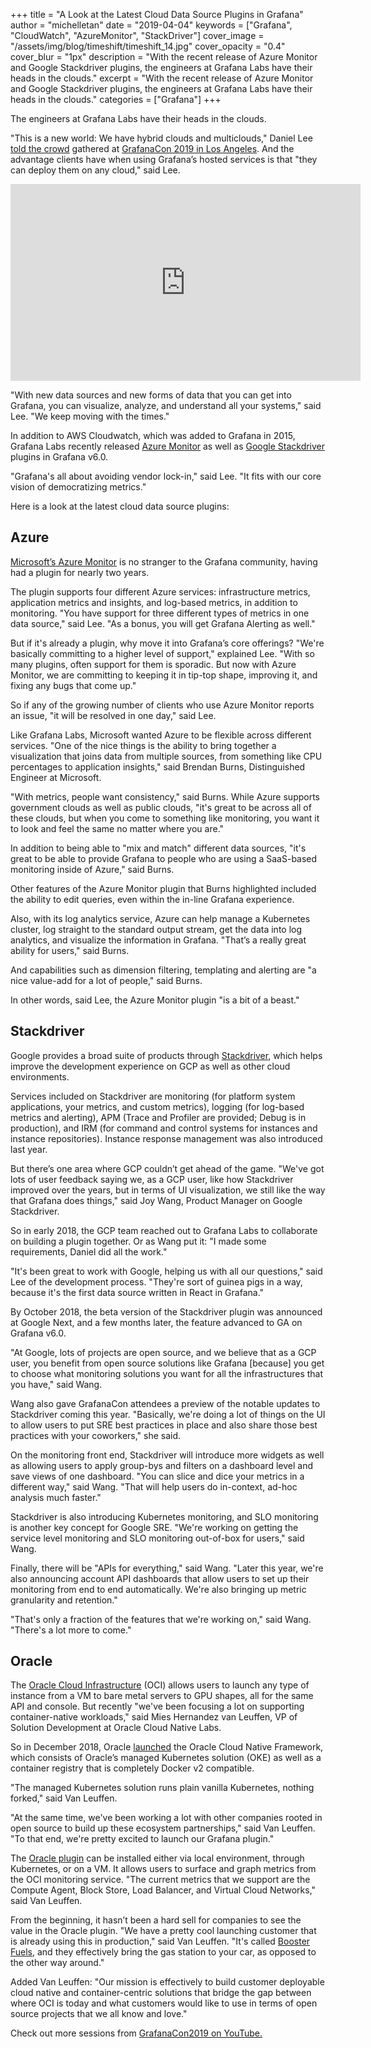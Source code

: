 +++
title = "A Look at the Latest Cloud Data Source Plugins in Grafana"
author = "michelletan"
date = "2019-04-04"
keywords = ["Grafana", "CloudWatch", "AzureMonitor", "StackDriver"]
cover_image = "/assets/img/blog/timeshift/timeshift_14.jpg"
cover_opacity = "0.4"
cover_blur = "1px"
description = "With the recent release of Azure Monitor and Google Stackdriver plugins, the engineers at Grafana Labs have their heads in the clouds."
excerpt = "With the recent release of Azure Monitor and Google Stackdriver plugins, the engineers at Grafana Labs have their heads in the clouds."
categories = ["Grafana"]
+++



The engineers at Grafana Labs have their heads in the clouds.

"This is a new world: We have hybrid clouds and multiclouds," Daniel Lee [told the crowd](https://www.youtube.com/watch?v=CoMX5Ky7uwQ&list=PLDGkOdUX1UjqKc3ryyoSpWZvs7yktklQr&index=13) gathered at [GrafanaCon 2019 in Los Angeles](https://grafana.com/blog/2019/03/19/grafanacon-l.a.-recap-grafana-6.0-lgtm-and-more/). And the advantage clients have when using Grafana’s hosted services is that "they can deploy them on any cloud," said Lee.

<iframe width="560" height="315" src="https://www.youtube.com/embed/CoMX5Ky7uwQ" frameborder="0" allow="accelerometer; autoplay; encrypted-media; gyroscope; picture-in-picture" allowfullscreen></iframe>

"With new data sources and new forms of data that you can get into Grafana, you can visualize, analyze, and understand all your systems," said Lee. "We keep moving with the times."

In addition to AWS Cloudwatch, which was added to Grafana in 2015, Grafana Labs recently released [Azure Monitor](http://docs.grafana.org/features/datasources/azuremonitor/) as well as [Google Stackdriver](http://docs.grafana.org/features/datasources/stackdriver/) plugins in Grafana v6.0.

"Grafana's all about avoiding vendor lock-in," said Lee. "It fits with our core vision of democratizing metrics."

Here is a look at the latest cloud data source plugins:

## Azure

[Microsoft’s Azure Monitor](https://azure.microsoft.com/en-us/) is no stranger to the Grafana community, having had a plugin for nearly two years.

The plugin supports four different Azure services: infrastructure metrics, application metrics and insights, and log-based metrics, in addition to monitoring. "You have support for three different types of metrics in one data source," said Lee. "As a bonus, you will get Grafana Alerting as well."

But if it's already a plugin, why move it into Grafana’s core offerings? "We're basically committing to a higher level of support," explained Lee. "With so many plugins, often support for them is sporadic. But now with Azure Monitor, we are committing to keeping it in tip-top shape, improving it, and fixing any bugs that come up."

So if any of the growing number of clients who use Azure Monitor reports an issue, "it will be resolved in one day," said Lee.

Like Grafana Labs, Microsoft wanted Azure to be flexible across different services. "One of the nice things is the ability to bring together a visualization that joins data from multiple sources, from something like CPU percentages to application insights," said Brendan Burns, Distinguished Engineer at Microsoft.

"With metrics, people want consistency," said Burns. While Azure supports government clouds as well as public clouds, "it's great to be across all of these clouds, but when you come to something like monitoring, you want it to look and feel the same no matter where you are."

In addition to being able to "mix and match" different data sources, "it's great to be able to provide Grafana to people who are using a SaaS-based monitoring inside of Azure," said Burns.

Other features of the Azure Monitor plugin that Burns highlighted included the ability to edit queries, even within the in-line Grafana experience.

Also, with its log analytics service, Azure can help manage a Kubernetes cluster, log straight to the standard output stream, get the data into log analytics, and visualize the information in Grafana. "That’s a really great ability for users," said Burns.

And capabilities such as dimension filtering, templating and alerting are "a nice value-add for a lot of people," said Burns.

In other words, said Lee, the Azure Monitor plugin "is a bit of a beast."

## Stackdriver

Google provides a broad suite of products through [Stackdriver](https://cloud.google.com/stackdriver/), which helps improve the development experience on GCP as well as other cloud environments.

Services included on Stackdriver are monitoring (for platform system applications, your metrics, and custom metrics), logging (for log-based metrics and alerting), APM (Trace and Profiler are provided; Debug is in production), and IRM (for command and control systems for instances and instance repositories). Instance response management was also introduced last year.

But there’s one area where GCP couldn’t get ahead of the game. "We've got lots of user feedback saying we, as a GCP user, like how Stackdriver improved over the years, but in terms of UI visualization, we still like the way that Grafana does things," said Joy Wang, Product Manager on Google Stackdriver.

So in early 2018, the GCP team reached out to Grafana Labs to collaborate on building a plugin together. Or as Wang put it: "I made some requirements, Daniel did all the work."

"It's been great to work with Google, helping us with all our questions," said Lee of the development process. "They're sort of guinea pigs in a way, because it's the first data source written in React in Grafana."

By October 2018, the beta version of the Stackdriver plugin was announced at Google Next, and a few months later, the feature advanced to GA on Grafana v6.0.

"At Google, lots of projects are open source, and we believe that as a GCP user, you benefit from open source solutions like Grafana [because] you get to choose what monitoring solutions you want for all the infrastructures that you have," said Wang.

Wang also gave GrafanaCon attendees a preview of the notable updates to Stackdriver coming this year. "Basically, we're doing a lot of things on the UI to allow users to put SRE best practices in place and also share those best practices with your coworkers," she said.

On the monitoring front end, Stackdriver will introduce more widgets as well as allowing users to apply group-bys and filters on a dashboard level and save views of one dashboard. "You can slice and dice your metrics in a different way," said Wang. "That will help users do in-context, ad-hoc analysis much faster."

Stackdriver is also introducing Kubernetes monitoring, and SLO monitoring is another key concept for Google SRE. "We're working on getting the service level monitoring and SLO monitoring out-of-box for users," said Wang.

Finally, there will be "APIs for everything," said Wang. "Later this year, we're also announcing account API dashboards that allow users to set up their monitoring from end to end automatically. We're also bringing up metric granularity and retention."

"That's only a fraction of the features that we're working on," said Wang. "There's a lot more to come."

## Oracle

The [Oracle Cloud Infrastructure](https://cloudnative.oracle.com/) (OCI) allows users to launch any type of instance from a VM to bare metal servers to GPU shapes, all for the same API and console. But recently "we've been focusing a lot on supporting container-native workloads," said Mies Hernandez van Leuffen, VP of Solution Development at Oracle Cloud Native Labs.

So in December 2018, Oracle [launched](https://www.oracle.com/corporate/pressrelease/oracle-cloud-native-framework-121118.html) the Oracle Cloud Native Framework, which consists of Oracle’s managed Kubernetes solution (OKE) as well as a container registry that is completely Docker v2 compatible.

"The managed Kubernetes solution runs plain vanilla Kubernetes, nothing forked," said Van Leuffen.

"At the same time, we've been working a lot with other companies rooted in open source to build up these ecosystem partnerships," said Van Leuffen. "To that end, we're pretty excited to launch our Grafana plugin."

The [Oracle plugin](https://grafana.com/plugins/grafana-oracle-datasource/license) can be installed either via local environment, through Kubernetes, or on a VM. It allows users to surface and graph metrics from the OCI monitoring service. "The current metrics that we support are the Compute Agent, Block Store, Load Balancer, and Virtual Cloud Networks," said Van Leuffen.

From the beginning, it hasn’t been a hard sell for companies to see the value in the Oracle plugin. "We have a pretty cool launching customer that is already using this in production," said Van Leuffen. "It's called [Booster Fuels](https://www.trybooster.com/), and they effectively bring the gas station to your car, as opposed to the other way around."

Added Van Leuffen: "Our mission is effectively to build customer deployable cloud native and container-centric solutions that bridge the gap between where OCI is today and what customers would like to use in terms of open source projects that we all know and love."

Check out more sessions from [GrafanaCon2019 on YouTube.](https://www.youtube.com/watch?v=EsU8558QQIw&list=PLDGkOdUX1UjqKc3ryyoSpWZvs7yktklQr)